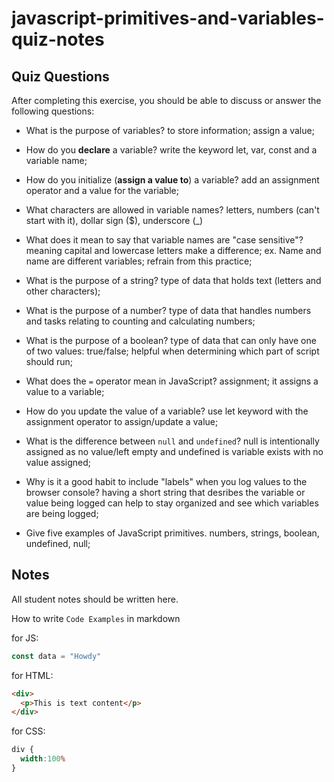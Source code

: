 # javascript-primitives-and-variables-quiz-notes

## Quiz Questions

After completing this exercise, you should be able to discuss or answer the following questions:

- What is the purpose of variables?
to store information; assign a value;

- How do you **declare** a variable?
write the keyword let, var, const and a variable name;

- How do you initialize (**assign a value to**) a variable?
add an assignment operator and a value for the variable;

- What characters are allowed in variable names?
letters, numbers (can't start with it), dollar sign ($), underscore (_)

- What does it mean to say that variable names are "case sensitive"?
meaning capital and lowercase letters make a difference; ex. Name and name are different variables; refrain from this practice;

- What is the purpose of a string?
type of data that holds text (letters and other characters);

- What is the purpose of a number?
type of data that handles numbers and tasks relating to counting and calculating numbers;

- What is the purpose of a boolean?
type of data that can only have one of two values: true/false; helpful when determining which part of script should run;

- What does the `=` operator mean in JavaScript?
assignment; it assigns a value to a variable;

- How do you update the value of a variable?
use let keyword with the assignment operator to assign/update a value;

- What is the difference between `null` and `undefined`?
null is intentionally assigned as no value/left empty and undefined is variable exists with no value assigned;

- Why is it a good habit to include "labels" when you log values to the browser console?
having a short string that desribes the variable or value being logged can help to stay organized and see which variables are being logged;

- Give five examples of JavaScript primitives.
numbers, strings, boolean, undefined, null;

## Notes

All student notes should be written here.


How to write `Code Examples` in markdown

for JS:
```javascript
const data = "Howdy"
```

for HTML:
```html
<div>
  <p>This is text content</p>
</div>
```

for CSS:
```css
div {
  width:100%
}
```

